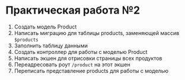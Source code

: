 # Практическая работа №2
1. Создать модель Product
2. Написать миграцию для таблицы products, заменяющей массив `$products`
3. Заполнить таблицу данными
4. Создать контроллер для работы с моделью Product
5. Написать экшен для отрисовки страницы всех продуктов
6. Переадресовать роут `/product` на этот экшен
7. Переписать представление products для работы с моделью
